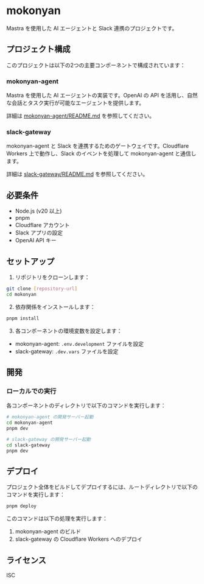 # mokonyan

Mastra を使用した AI エージェントと Slack 連携のプロジェクトです。

## プロジェクト構成

このプロジェクトは以下の2つの主要コンポーネントで構成されています：

### mokonyan-agent

Mastra を使用した AI エージェントの実装です。OpenAI の API を活用し、自然な会話とタスク実行が可能なエージェントを提供します。

詳細は [mokonyan-agent/README.md](./mokonyan-agent/README.md) を参照してください。

### slack-gateway

mokonyan-agent と Slack を連携するためのゲートウェイです。Cloudflare Workers 上で動作し、Slack のイベントを処理して mokonyan-agent と通信します。

詳細は [slack-gateway/README.md](./slack-gateway/README.md) を参照してください。

## 必要条件

- Node.js (v20 以上)
- pnpm
- Cloudflare アカウント
- Slack アプリの設定
- OpenAI API キー

## セットアップ

1. リポジトリをクローンします：

```bash
git clone [repository-url]
cd mokonyan
```

2. 依存関係をインストールします：

```bash
pnpm install
```

3. 各コンポーネントの環境変数を設定します：

- mokonyan-agent: `.env.development` ファイルを設定
- slack-gateway: `.dev.vars` ファイルを設定

## 開発

### ローカルでの実行

各コンポーネントのディレクトリで以下のコマンドを実行します：

```bash
# mokonyan-agent の開発サーバー起動
cd mokonyan-agent
pnpm dev

# slack-gateway の開発サーバー起動
cd slack-gateway
pnpm dev
```

## デプロイ

プロジェクト全体をビルドしてデプロイするには、ルートディレクトリで以下のコマンドを実行します：

```bash
pnpm deploy
```

このコマンドは以下の処理を実行します：

1. mokonyan-agent のビルド
2. slack-gateway の Cloudflare Workers へのデプロイ

## ライセンス

ISC

